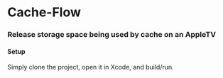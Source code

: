 # Cache-Flow

### Release storage space being used by cache on an AppleTV

#### Setup
Simply clone the project, open it in Xcode, and build/run.

